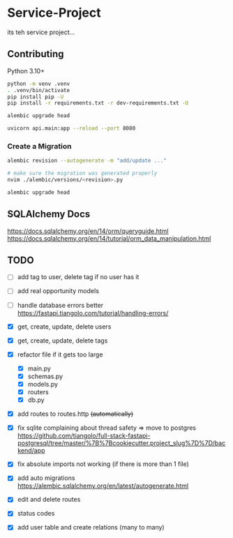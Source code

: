 # Service-Project

its teh service project...

## Contributing

Python 3.10+

```bash
python -m venv .venv
. .venv/bin/activate
pip install pip -U
pip install -r requirements.txt -r dev-requirements.txt -U

alembic upgrade head

uvicorn api.main:app --reload --port 8080
```

### Create a Migration

```bash
alembic revision --autogenerate -m "add/update ..."

# make sure the migration was generated properly
nvim ./alembic/versions/<revision>.py

alembic upgrade head
```

## SQLAlchemy Docs

<https://docs.sqlalchemy.org/en/14/orm/queryguide.html>
<https://docs.sqlalchemy.org/en/14/tutorial/orm_data_manipulation.html>

## TODO

- [ ] add tag to user, delete tag if no user has it

- [ ] add real opportunity models
- [ ] handle database errors better <https://fastapi.tiangolo.com/tutorial/handling-errors/>

- [x] get, create, update, delete users
- [x] get, create, update, delete tags

- [x] refactor file if it gets too large
  - [x] main.py
  - [x] schemas.py
  - [x] models.py
  - [x] routers
  - [x] db.py

- [x] add routes to routes.http ~~(automatically)~~

- [x] fix sqlite complaining about thread safety => move to postgres <https://github.com/tiangolo/full-stack-fastapi-postgresql/tree/master/%7B%7Bcookiecutter.project_slug%7D%7D/backend/app>
- [x] fix absolute imports not working (if there is more than 1 file)
- [x] add auto migrations <https://alembic.sqlalchemy.org/en/latest/autogenerate.html>
- [x] edit and delete routes
- [x] status codes
- [x] add user table and create relations (many to many)

